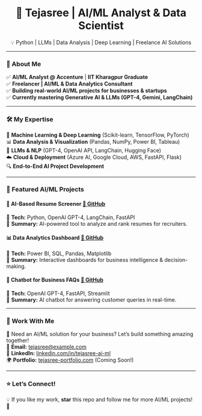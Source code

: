 <h1 align="center">🚀 Tejasree | AI/ML Analyst & Data Scientist</h1>
<p align="center">
💡 Python | LLMs | Data Analysis | Deep Learning | Freelance AI Solutions
</p>

---

### 👋 About Me  
✅ **AI/ML Analyst @ Accenture** | **IIT Kharagpur Graduate**  
✅ **Freelancer | AI/ML & Data Analytics Consultant**  
✅ **Building real-world AI/ML projects for businesses & startups**  
✅ **Currently mastering Generative AI & LLMs (GPT-4, Gemini, LangChain)**  

---

### 🛠️ My Expertise  
🚀 **Machine Learning & Deep Learning** (Scikit-learn, TensorFlow, PyTorch)  
📊 **Data Analysis & Visualization** (Pandas, NumPy, Power BI, Tableau)  
🧠 **LLMs & NLP** (GPT-4, OpenAI API, LangChain, Hugging Face)  
☁️ **Cloud & Deployment** (Azure AI, Google Cloud, AWS, FastAPI, Flask)  
🔍 **End-to-End AI Project Development**  

---

### 📌 Featured AI/ML Projects  
#### **🚀 AI-Based Resume Screener** [🔗 GitHub](#)  
🔹 **Tech:** Python, OpenAI GPT-4, LangChain, FastAPI  
🔹 **Summary:** AI-powered tool to analyze and rank resumes for recruiters.  

#### **📊 Data Analytics Dashboard** [🔗 GitHub](#)  
🔹 **Tech:** Power BI, SQL, Pandas, Matplotlib  
🔹 **Summary:** Interactive dashboards for business intelligence & decision-making.  

#### **🎯 Chatbot for Business FAQs** [🔗 GitHub](#)  
🔹 **Tech:** OpenAI GPT-4, FastAPI, Streamlit  
🔹 **Summary:** AI chatbot for answering customer queries in real-time.  

---

### 🌟 Work With Me  
🚀 Need an AI/ML solution for your business? Let’s build something amazing together!  
📩 **Email:** [tejasree@example.com](mailto:tejasree@example.com)  
💼 **LinkedIn:** [linkedin.com/in/tejasree-ai-ml](https://linkedin.com/in/tejasree-ai-ml)  
🌍 **Portfolio:** [tejasree-portfolio.com](#) (Coming Soon!)  

---

### ⭐ Let’s Connect!  
💡 If you like my work, **star** this repo and follow me for more AI/ML projects! 🌟  

